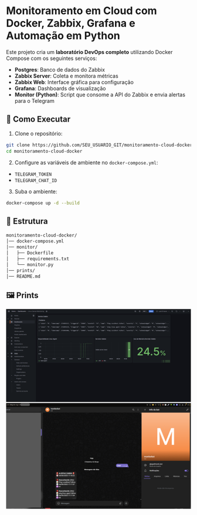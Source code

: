# Monitoramento em Cloud com Docker, Zabbix, Grafana e Automação em Python

Este projeto cria um **laboratório DevOps completo** utilizando Docker Compose com os seguintes serviços:
- **Postgres**: Banco de dados do Zabbix
- **Zabbix Server**: Coleta e monitora métricas
- **Zabbix Web**: Interface gráfica para configuração
- **Grafana**: Dashboards de visualização
- **Monitor (Python)**: Script que consome a API do Zabbix e envia alertas para o Telegram

## 🚀 Como Executar

1. Clone o repositório:
```bash
git clone https://github.com/SEU_USUARIO_GIT/monitoramento-cloud-docker.git
cd monitoramento-cloud-docker
```

2. Configure as variáveis de ambiente no `docker-compose.yml`:
- `TELEGRAM_TOKEN`
- `TELEGRAM_CHAT_ID`

3. Suba o ambiente:
```bash
docker-compose up -d --build
```
## 📂 Estrutura
```
monitoramento-cloud-docker/
│── docker-compose.yml
│── monitor/
│   ├── Dockerfile
│   ├── requirements.txt
│   └── monitor.py
│── prints/
│── README.md
```

## 🖼 Prints
![Dashboard Grafana](https://github.com/dansmota/monitoramento-cloud-docker/blob/main/prints/grafana.PNG)
![Alerta Telegram](https://github.com/dansmota/monitoramento-cloud-docker/blob/main/prints/telegram.PNG)

